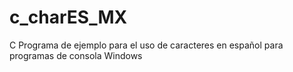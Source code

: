 # c_charES_MX
C Programa de ejemplo para el uso de caracteres en español para programas de consola Windows
